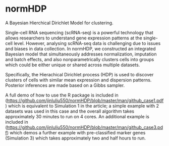# normHDP
A Bayesian Hierchical Dirichlet Model for clustering.

Single-cell RNA sequencing (scRNA-seq) is a powerful technology that allows researchers to understand gene expression patterns at the single-cell level. However, analysing
scRNA-seq data is challenging due to issues and biases in data collection. In normHDP, we constructed an integrated Bayesian model that simultaneously addresses normalization,
imputation and batch effects, and also nonparametrically clusters cells into groups which could be either unique or shared across multiple datasets.

Specifically, the Hierachical Dirichlet process (HDP) is used to discover clusters of cells with similar mean expression and dispersion patterns. Posterior inferences are made based on a Gibbs sampler.

A full demo of how to use the R package is included in (https://github.com/jinluliu550/normHDP/blob/master/man/github_case1.pdf) which is equivalent to Simulation 1 in the article; a simple example with 2 datasets was used in this case and the overall algorithm takes approximately 30 minutes to run on 4 cores. An additional example is included in (https://github.com/jinluliu550/normHDP/blob/master/man/github_case3.pdf) which demos a further example with pre-classified marker
genes (Simulation 3) which takes approximately two and half hours to run.
